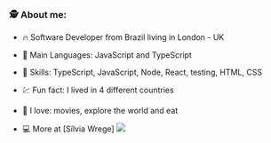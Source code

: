 ### 🕵️ About me:

* 🔥 Software Developer from Brazil living in London - UK
* 🔭 Main Languages: JavaScript and TypeScript
* 💬 Skills: TypeScript, JavaScript, Node, React, testing, HTML, CSS
* 💹 Fun fact: I lived in 4 different countries
* 💯 I love: movies, explore the world and eat
  
* 💻 More at [Sílvia Wrege]
<a href="https://www.linkedin.com/in/silvianatalewrege/" target="_blank"><img src="https://img.shields.io/badge/-LinkedIn-%230077B5?style=for-the-badge&logo=linkedin&logoColor=white" target="_blank"></a> 
